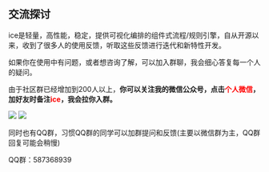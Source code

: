 ## 交流探讨

ice是轻量，高性能，稳定，提供可视化编排的组件式流程/规则引擎，自从开源以来，收到了很多人的使用反馈，听取这些反馈进行迭代和新特性开发。

如果你在使用中有问题，或者想咨询了解，可以加入群聊，我会细心答复每一个人的疑问。

由于社区群已经增加到200人以上，**你可以关注我的微信公众号，点击<font color=red>个人微信</font>，加好友时备注<font color=red>ice</font>，我会拉你入群。**

![](/images/wechat-dark.jpg#dark)
![](/images/wechat-light.jpg#light)


同时也有QQ群，习惯QQ群的同学可以加群提问和反馈(主要以微信群为主，QQ群回复可能会稍慢)

QQ群：587368939